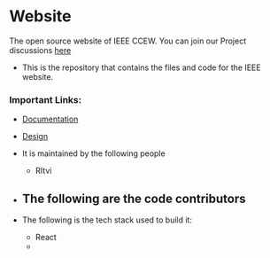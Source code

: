 # Website
The open source website of IEEE CCEW. 
You can join our Project discussions [here](https://ieeeccew.zulipchat.com/)

- This is the repository that contains the files and code for the IEEE website.
### Important Links:
- [Documentation](https://github.com/IEEE-CCEW/Website/Documentation)
- [Design](https://github.com/IEEE-CCEW/Website/Design)

- It is maintained by the following people
  - RItvi
  
- The following are the code contributors
   - 
   
 - The following is the tech stack used to build it:
   - React
   - 
